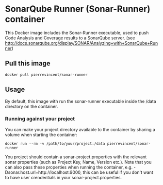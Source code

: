 # SonarQube Runner (Sonar-Runner) container

This Docker image includes the Sonar-Runner executable, used to push Code Analysis and Coverage results to a SonarQube server. (see http://docs.sonarqube.org/display/SONAR/Analyzing+with+SonarQube+Runner)

## Pull this image

```
docker pull pierrevincent/sonar-runner
```

## Usage

By default, this image with run the sonar-runner executable inside the /data directory on the container.

### Running against your project

You can make your project directory available to the container by sharing a volume when starting the container:

```
docker run --rm -v /path/to/your/project:/data pierrevincent/sonar-runner
```

You project should contain a sonar-project.properties with the relevant sonar properties (such as Project Key, Name, Version etc.). Note that you can also pass these properties when running the container, e.g. -Dsonar.host.url=http://localhost:9000, this can be useful if you don't want to have user crendentials in your sonar-project.properties.
